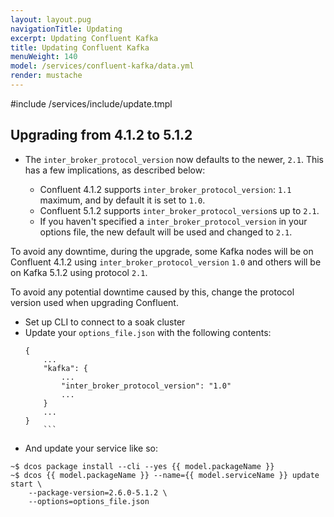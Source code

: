 ```yaml
---
layout: layout.pug
navigationTitle: Updating 
excerpt: Updating Confluent Kafka
title: Updating Confluent Kafka
menuWeight: 140
model: /services/confluent-kafka/data.yml
render: mustache
---
```


#include /services/include/update.tmpl


## Upgrading from 4.1.2 to 5.1.2
  
* The `inter_broker_protocol_version` now defaults to the newer, `2.1`. This has a few implications, as described below:

  - Confluent 4.1.2 supports `inter_broker_protocol_version`: `1.1` maximum, and by default it is set to `1.0`.
  - Confluent 5.1.2 supports `inter_broker_protocol_version`s up to `2.1`. 
  - If you haven't specified a `inter_broker_protocol_version` in your options file, the new default will be used and changed to `2.1`.

To avoid any downtime, during the upgrade, some Kafka nodes will be on Confluent 4.1.2 using `inter_broker_protocol_version` `1.0` and others will be on Kafka 5.1.2 using protocol `2.1`.

To avoid any potential downtime caused by this, change the protocol version used when upgrading Confluent.

- Set up CLI to connect to a soak cluster
- Update your `options_file.json` with the following contents:
  ```
  {
	  ...
	  "kafka": {
		  ...
		  "inter_broker_protocol_version": "1.0"
		  ...
	  }
	  ...
  }
	  ```

- And update your service like so:
 ```
 ~$ dcos package install --cli --yes {{ model.packageName }}
 ~$ dcos {{ model.packageName }} --name={{ model.serviceName }} update start \
	 --package-version=2.6.0-5.1.2 \
	 --options=options_file.json
```
